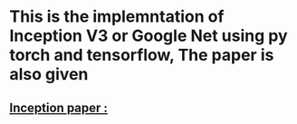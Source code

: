 # This is the implemntation of Inception V3 or Google Net using py torch and tensorflow, The paper is also given 

## [Inception paper :](./InceptionV3.pdf)
